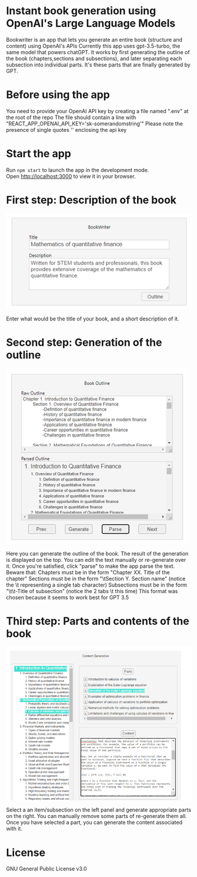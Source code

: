 # Instant book generation using OpenAI's Large Language Models

Bookwriter is an app that lets you generate an entire book (structure and content) using OpenAI's APIs
Currently this app uses gpt-3.5-turbo, the same model that powers chatGPT.
It works by first generating the outline of the book (chapters,sections and subsections), and later separating each subsection into individual parts.
It's these parts that are finally generated by GPT.

# Before using the app

You need to provide your OpenAI API key by creating a file named ".env" at the root of the repo
The file should contain a line with "REACT_APP_OPENAI_API_KEY='sk-somerandomstring'"
Please note the presence of single quotes '' enclosing the api key

# Start the app

Run `npm start` to launch the app in the development mode.\
Open [http://localhost:3000](http://localhost:3000) to view it in your browser.

# First step: Description of the book

![Book description input](/description.png)

Enter what would be the title of your book, and a short description of it.

# Second step: Generation of the outline

![Outline generation and parsing](/outline_generation.png)

Here you can generate the outline of the book.
The result of the generation is displayed on the top. You can edit the text manually or re-generate over it.
Once you're satisfied, click "parse" to make the app parse the text.
Beware that:
Chapters must be in the form "Chapter XX. Title of the chapter"
Sections must be in the form "\tSection Y. Section name" (notice the \t representing a single tab character)
Subsections must be in the form "\t\t-Title of subsection" (notice the 2 tabs \t this time)
This format was chosen because it seems to work best for GPT 3.5

# Third step: Parts and contents of the book

![Parts and content generation](/content_generation.png)

Select a an item/subsection on the left panel and generate appropriate parts on the right.
You can manually remove some parts of re-generate them all.
Once you have selected a part, you can generate the content associated with it.

# License

GNU General Public License v3.0
